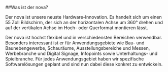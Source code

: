 ##Was ist der nova?

Der nova ist unsere neuste Hardware-Innovation. Es handelt sich um einen 55 Zoll Bildschirm, der sich an der horizontalen Achse um 360° drehen und auf der vertikalen Achse im Hoch- oder Querformat montieren lässt.

Der nova ist höchst flexibel und in verschiedensten Bereichen verwendbar. Besonders interessant ist er für Anwendungsgebiete wie Bau- und Baunebengewerbe, Schauräume, Ausstellungsbereiche und Messen, Werbebranche und Digital Signage, Infopoints sowie Unterhaltungs- und Spielbranche. Für jedes Anwendungsgebiet haben wir spezifische Softwarelösungen geplant und sind nun dabei diese konkret zu entwickeln.
